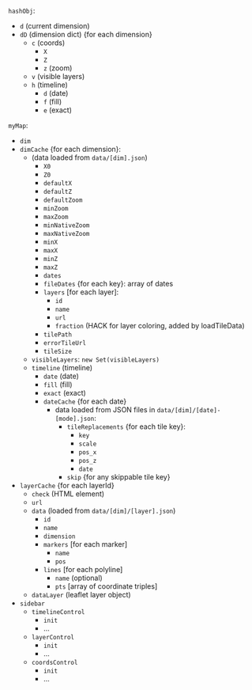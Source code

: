 `hashObj`:
  - `d` (current dimension)
  - `dD` (dimension dict) {for each dimension}
    - `c` (coords)
      - `X`
      - `Z`
      - `z` (zoom)
    - `v` (visible layers)
    - `h` (timeline)
      - `d` (date)
      - `f` (fill)
      - `e` (exact)

`myMap`:
  - `dim`
  - `dimCache` {for each dimension}:
    - (data loaded from `data/[dim].json`)
      - `X0`
      - `Z0`
      - `defaultX`
      - `defaultZ`
      - `defaultZoom`
      - `minZoom`
      - `maxZoom`
      - `minNativeZoom`
      - `maxNativeZoom`
      - `minX`
      - `maxX`
      - `minZ`
      - `maxZ`
      - `dates`
      - `fileDates` {for each key}: array of dates
      - `layers` [for each layer]:
        - `id`
        - `name`
        - `url`
        - `fraction` (HACK for layer coloring, added by loadTileData)
      - `tilePath`
      - `errorTileUrl`
      - `tileSize`
    - `visibleLayers`: `new Set(visibleLayers)`
    - `timeline` (timeline)
      - `date` (date)
      - `fill` (fill)
      - `exact` (exact)
      - `dateCache` {for each date}
        - data loaded from JSON files in `data/[dim]/[date]-[mode].json`:
          - `tileReplacements` {for each tile key}:
            - `key`
            - `scale`
            - `pos_x`
            - `pos_z`
            - `date`
          - `skip` {for any skippable tile key}
  - `layerCache` {for each layerId}
    - `check` (HTML element)
    - `url`
    - `data` (loaded from `data/[dim]/[layer].json`)
      - `id`
      - `name`
      - `dimension`
      - `markers` [for each marker]
        - `name`
        - `pos`
      - `lines` [for each polyline]
        - `name` (optional)
        - `pts` [array of coordinate triples]
    - `dataLayer` (leaflet layer object)
  - `sidebar`
    - `timelineControl`
      - `init`
      - ...
    - `layerControl`
      - `init`
      - ...
    - `coordsControl`
      - `init`
      - ...
